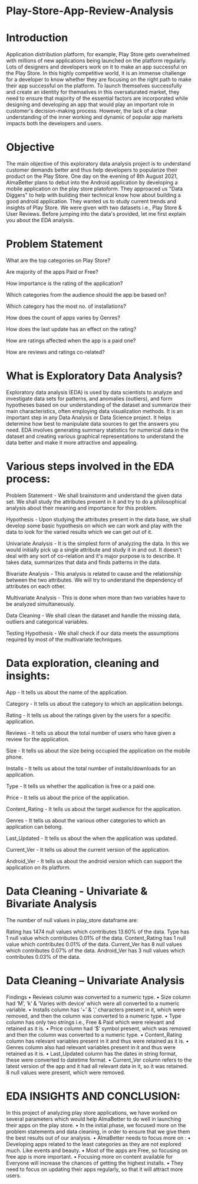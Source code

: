 # Play-Store-App-Review-Analysis

# Introduction

Application distribution platform, for example, Play Store gets overwhelmed with millions of new applications being launched on the platform regularly. Lots of designers and developers work on it to make an app successful on the Play Store. In this highly competitive world, it is an immense challenge for a developer to know whether they are focusing on the right path to make their app successful on the platform. To launch themselves successfully and create an identity for themselves in this oversaturated market, they need to ensure that majority of the essential factors are incorporated while designing and developing an app that would play an important role in customer's decision-making process. However, the lack of a clear understanding of the inner working and dynamic of popular app markets impacts both the developers and users.

# Objective

The main objective of this exploratory data analysis project is to understand customer demands better and thus help developers to popularize their product on the Play Store. One day on the evening of 8th August 2021, AlmaBetter plans to debut into the Android application by developing a mobile application on the play store platoform. They approaced us "Data Diggers" to help with building their technical know how about building a good android application. They wanted us to study current trends and insights of Play Store. We were given with two datasets i.e., Play Store & User Reviews. Before jumping into the data's provided, let me first explain you about the EDA analysis.

# Problem Statement

What are the top categories on Play Store?

Are majority of the apps Paid or Free?

How importance is the rating of the application?

Which categories from the audience should the app be based on?

Which category has the most no. of installations?

How does the count of apps varies by Genres?

How does the last update has an effect on the rating?

How are ratings affected when the app is a paid one?

How are reviews and ratings co-related?

# What is Exploratory Data Analysis?

Exploratory data analysis (EDA) is used by data scientists to analyze and investigate data sets for patterns, and anomalies (outliers), and form hypotheses based on our understanding of the dataset and summarize their main characteristics, often employing data visualization methods. It is an important step in any Data Analysis or Data Science project. It helps determine how best to manipulate data sources to get the answers you need. EDA involves generating summary statistics for numerical data in the dataset and creating various graphical representations to understand the data better and make it more attractive and appealing.

# Various steps involved in the EDA process:

Problem Statement - We shall brainstorm and understand the given data set. We shall study the attributes present in it and try to do a philosophical analysis about their meaning and importance for this problem.

Hypothesis - Upon studying the attributes present in the data base, we shall develop some basic hypothesis on which we can work and play with the data to look for the varied results which we can get out of it.

Univariate Analysis - It is the simplest form of analyzing the data. In this we would initially pick up a single attribute and study it in and out. It doesn't deal with any sort of co-relation and it's major purpose is to describe. It takes data, summarizes that data and finds patterns in the data.

Bivariate Analysis - This analysis is related to cause and the relationship between the two attributes. We will try to understand the dependency of attributes on each other.

Multivariate Analysis - This is done when more than two variables have to be analyzed simultaneously.

Data Cleaning - We shall clean the dataset and handle the missing data, outliers and categorical variables.

Testing Hypothesis - We shall check if our data meets the assumptions required by most of the multivariate techniques.

# Data exploration, cleaning and insights:

App - It tells us about the name of the application.

Category - It tells us about the category to which an application belongs.

Rating - It tells us about the ratings given by the users for a specific application.

Reviews - It tells us about the total number of users who have given a review for the application.

Size - It tells us about the size being occupied the application on the mobile phone.

Installs - It tells us about the total number of installs/downloads for an application.

Type - It tells us whether the application is free or a paid one.

Price - It tells us about the price of the application.

Content_Rating - It tells us about the target audience for the application.

Genres - It tells us about the various other categories to which an application can belong.

Last_Updated - It tells us about the when the application was updated.

Current_Ver - It tells us about the current version of the application.

Android_Ver - It tells us about the android version which can support the application on its platform.

# Data Cleaning - Univariate & Bivariate Analysis

The number of null values in play_store dataframe are:

Rating has 1474 null values which contributes 13.60% of the data.
Type has 1 null value which contributes 0.01% of the data.
Content_Rating has 1 null value which contributes 0.01% of the data.
Current_Ver has 8 null values which contributes 0.07% of the data.
Android_Ver has 3 null values which contributes 0.03% of the data.

# Data Cleaning – Univariate Analysis

Findings • Reviews column was converted to a numeric type. • Size column had ‘M’, ‘k’ & ‘Varies with device’ which were all converted to a numeric variable. • Installs column has ‘+’ & ‘,’ characters present in it, which were removed, and then the column was converted to a numeric type. • Type column has only two strings i.e., Free & Paid which were relevant and retained as it is. • Price column had ‘$’ symbol present, which was removed and then the column was converted to a numeric type. • Content_Rating column has relevant variables present in it and thus were retained as it is. • Genres column also had relevant variables present in it and thus were retained as it is. • Last_Updated column has the dates in string format, these were converted to datetime format. • Current_Ver column refers to the latest version of the app and it had all relevant data in it, so it was retained. 8 null values were present, which were removed.

# EDA INSIGHTS AND CONCLUSION:

 In this project of analyzing play store applications, we have worked on several parameters which would help AlmaBetter to do well in launching their apps on the play store. • In the initial phase, we focused more on the problem statements and data cleaning, in order to ensure that we give them the best results out of our analysis. • AlmaBetter needs to focus more on : • Developing apps related to the least categories as they are not explored much. Like events and beauty. • Most of the apps are Free, so focusing on free app is more important. • Focusing more on content available for Everyone will increase the chances of getting the highest installs. • They need to focus on updating their apps regularly, so that it will attract more users.
